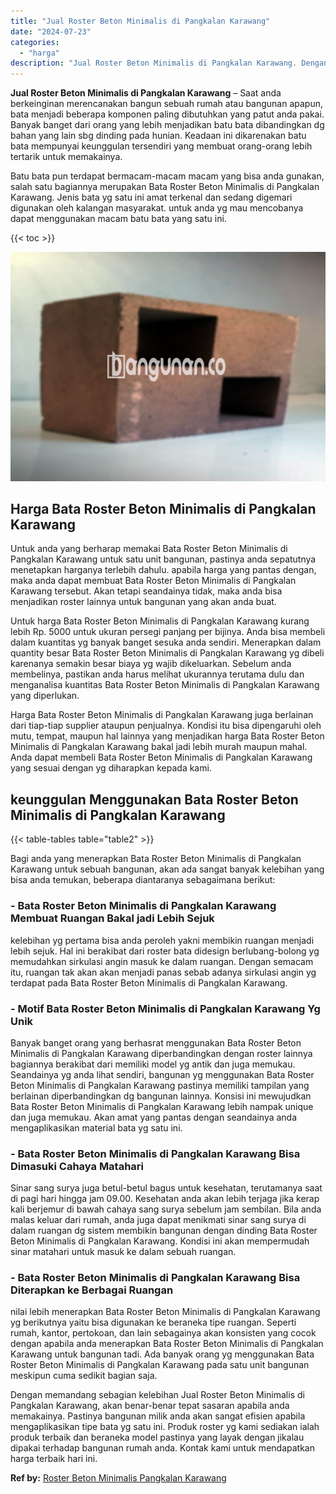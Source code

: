 ```yaml
---
title: "Jual Roster Beton Minimalis di Pangkalan Karawang"
date: "2024-07-23"
categories: 
  - "harga"
description: "Jual Roster Beton Minimalis di Pangkalan Karawang. Dengan memandang sebagian kelebihan Jual Roster Beton Minimalis di Pangkalan Karawang, akan benar-benar te..."
---
```


**Jual Roster Beton Minimalis di Pangkalan Karawang** – Saat anda berkeinginan merencanakan bangun sebuah rumah atau bangunan apapun, bata menjadi beberapa komponen paling dibutuhkan yang patut anda pakai. Banyak banget dari orang yang lebih menjadikan batu bata dibandingkan dg bahan yang lain sbg dinding pada hunian. Keadaan ini dikarenakan batu bata mempunyai keunggulan tersendiri yang membuat orang-orang lebih tertarik untuk memakainya.

Batu bata pun terdapat bermacam-macam macam yang bisa anda gunakan, salah satu bagiannya merupakan Bata Roster Beton Minimalis di Pangkalan Karawang. Jenis bata yg satu ini amat terkenal dan sedang digemari digunakan oleh kalangan masyarakat. untuk anda yg mau mencobanya dapat menggunakan macam batu bata yang satu ini.

{{< toc >}}

![Jual Roster Beton Minimalis di Pangkalan Karawang](/images/bata-roster-minimalis-29.png)

## Harga Bata Roster Beton Minimalis di Pangkalan Karawang

Untuk anda yang berharap memakai Bata Roster Beton Minimalis di Pangkalan Karawang untuk satu unit bangunan, pastinya anda sepatutnya menetapkan harganya terlebih dahulu. apabila harga yang pantas dengan, maka anda dapat membuat Bata Roster Beton Minimalis di Pangkalan Karawang tersebut. Akan tetapi seandainya tidak, maka anda bisa menjadikan roster lainnya untuk bangunan yang akan anda buat.

Untuk harga Bata Roster Beton Minimalis di Pangkalan Karawang kurang lebih Rp. 5000 untuk ukuran persegi panjang per bijinya. Anda bisa membeli dalam kuantitas yg banyak banget sesuka anda sendiri. Menerapkan dalam quantity besar Bata Roster Beton Minimalis di Pangkalan Karawang yg dibeli karenanya semakin besar biaya yg wajib dikeluarkan. Sebelum anda membelinya, pastikan anda harus melihat ukurannya terutama dulu dan menganalisa kuantitas Bata Roster Beton Minimalis di Pangkalan Karawang yang diperlukan.

Harga Bata Roster Beton Minimalis di Pangkalan Karawang juga berlainan dari tiap-tiap supplier ataupun penjualnya. Kondisi itu bisa dipengaruhi oleh mutu, tempat, maupun hal lainnya yang menjadikan harga Bata Roster Beton Minimalis di Pangkalan Karawang bakal jadi lebih murah maupun mahal. Anda dapat membeli Bata Roster Beton Minimalis di Pangkalan Karawang yang sesuai dengan yg diharapkan kepada kami.

## keunggulan Menggunakan Bata Roster Beton Minimalis di Pangkalan Karawang

{{< table-tables table="table2" >}}

Bagi anda yang menerapkan Bata Roster Beton Minimalis di Pangkalan Karawang untuk sebuah bangunan, akan ada sangat banyak kelebihan yang bisa anda temukan, beberapa diantaranya sebagaimana berikut:

### \- Bata Roster Beton Minimalis di Pangkalan Karawang Membuat Ruangan Bakal jadi Lebih Sejuk

kelebihan yg pertama bisa anda peroleh yakni membikin ruangan menjadi lebih sejuk. Hal ini berakibat dari roster bata didesign berlubang-bolong yg memudahkan sirkulasi angin masuk ke dalam ruangan. Dengan semacam itu, ruangan tak akan akan menjadi panas sebab adanya sirkulasi angin yg terdapat pada Bata Roster Beton Minimalis di Pangkalan Karawang.

### \- Motif Bata Roster Beton Minimalis di Pangkalan Karawang Yg Unik

Banyak banget orang yang berhasrat menggunakan Bata Roster Beton Minimalis di Pangkalan Karawang diperbandingkan dengan roster lainnya bagiannya berakibat dari memiliki model yg antik dan juga memukau. Seandainya yg anda lihat sendiri, bangunan yg menggunakan Bata Roster Beton Minimalis di Pangkalan Karawang pastinya memiliki tampilan yang berlainan diperbandingkan dg bangunan lainnya. Konsisi ini mewujudkan Bata Roster Beton Minimalis di Pangkalan Karawang lebih nampak unique dan juga memukau. Akan amat yang pantas dengan seandainya anda mengaplikasikan material bata yg satu ini.

### \- Bata Roster Beton Minimalis di Pangkalan Karawang Bisa Dimasuki Cahaya Matahari

Sinar sang surya juga betul-betul bagus untuk kesehatan, terutamanya saat di pagi hari hingga jam 09.00. Kesehatan anda akan lebih terjaga jika kerap kali berjemur di bawah cahaya sang surya sebelum jam sembilan. Bila anda malas keluar dari rumah, anda juga dapat menikmati sinar sang surya di dalam ruangan dg sistem membikin bangunan dengan dinding Bata Roster Beton Minimalis di Pangkalan Karawang. Kondisi ini akan mempermudah sinar matahari untuk masuk ke dalam sebuah ruangan.

### \- Bata Roster Beton Minimalis di Pangkalan Karawang Bisa Diterapkan ke Berbagai Ruangan

nilai lebih menerapkan Bata Roster Beton Minimalis di Pangkalan Karawang yg berikutnya yaitu bisa digunakan ke beraneka tipe ruangan. Seperti rumah, kantor, pertokoan, dan lain sebagainya akan konsisten yang cocok dengan apabila anda menerapkan Bata Roster Beton Minimalis di Pangkalan Karawang untuk bangunan tadi. Ada banyak orang yg menggunakan Bata Roster Beton Minimalis di Pangkalan Karawang pada satu unit bangunan meskipun cuma sedikit bagian saja.

Dengan memandang sebagian kelebihan Jual Roster Beton Minimalis di Pangkalan Karawang, akan benar-benar tepat sasaran apabila anda memakainya. Pastinya bangunan milik anda akan sangat efisien apabila mengaplikasikan tipe bata yg satu ini. Produk roster yg kami sediakan ialah produk terbaik dan beraneka model pastinya yang layak dengan jikalau dipakai terhadap bangunan rumah anda. Kontak kami untuk mendapatkan harga terbaik hari ini.

**Ref by:** [Roster Beton Minimalis Pangkalan Karawang](https://id.wikipedia.org/wiki/Roster)
